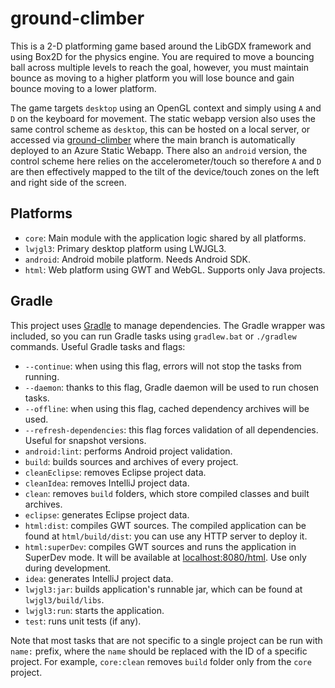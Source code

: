 # ground-climber

This is a 2-D platforming game based around the LibGDX framework and using Box2D for the physics engine.
You are required to move a bouncing ball across multiple levels to reach the goal, however, you must maintain bounce as moving to a higher platform you will lose bounce and gain bounce moving to a lower platform.

The game targets `desktop` using an OpenGL context and simply using `A` and `D` on the keyboard for movement.
The static webapp version also uses the same control scheme as `desktop`, this can be hosted on a local server, or accessed via [ground-climber](https://calm-mushroom-09c0fc203.5.azurestaticapps.net/) where the main branch is automatically deployed to an Azure Static Webapp.
There also an `android` version, the control scheme here relies on the accelerometer/touch so therefore `A` and `D` are then effectively mapped to the tilt of the device/touch zones on the left and right side of the screen.

## Platforms

- `core`: Main module with the application logic shared by all platforms.
- `lwjgl3`: Primary desktop platform using LWJGL3.
- `android`: Android mobile platform. Needs Android SDK.
- `html`: Web platform using GWT and WebGL. Supports only Java projects.

## Gradle

This project uses [Gradle](https://gradle.org/) to manage dependencies.
The Gradle wrapper was included, so you can run Gradle tasks using `gradlew.bat` or `./gradlew` commands.
Useful Gradle tasks and flags:

- `--continue`: when using this flag, errors will not stop the tasks from running.
- `--daemon`: thanks to this flag, Gradle daemon will be used to run chosen tasks.
- `--offline`: when using this flag, cached dependency archives will be used.
- `--refresh-dependencies`: this flag forces validation of all dependencies. Useful for snapshot versions.
- `android:lint`: performs Android project validation.
- `build`: builds sources and archives of every project.
- `cleanEclipse`: removes Eclipse project data.
- `cleanIdea`: removes IntelliJ project data.
- `clean`: removes `build` folders, which store compiled classes and built archives.
- `eclipse`: generates Eclipse project data.
- `html:dist`: compiles GWT sources. The compiled application can be found at `html/build/dist`: you can use any HTTP server to deploy it.
- `html:superDev`: compiles GWT sources and runs the application in SuperDev mode. It will be available at [localhost:8080/html](http://localhost:8080/html). Use only during development.
- `idea`: generates IntelliJ project data.
- `lwjgl3:jar`: builds application's runnable jar, which can be found at `lwjgl3/build/libs`.
- `lwjgl3:run`: starts the application.
- `test`: runs unit tests (if any).

Note that most tasks that are not specific to a single project can be run with `name:` prefix, where the `name` should be replaced with the ID of a specific project.
For example, `core:clean` removes `build` folder only from the `core` project.
